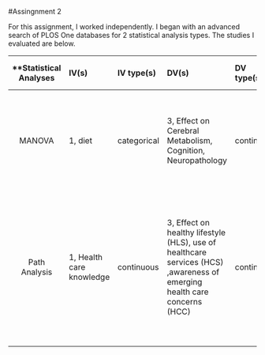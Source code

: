 


#Assingnment 2

For this assignment, I worked independently. I began with an advanced search of PLOS One databases for 2 statistical analysis types. The studies I evaluated are below. 

| **Statistical Analyses	|  IV(s)  |  IV type(s) |  DV(s)  |  DV type(s)  |  Control Var | Control Var type  | Question to be answered | _H0_ | alpha | link to paper **| 
|:----------:|:----------|:------------|:-------------|:-------------|:------------|:------------- |:------------------|:----:|:-------:|:-------|
MANOVA	| 1, diet| categorical | 3, Effect on Cerebral Metabolism, Cognition, Neuropathology| continuous| 1, mouse heredity | categorical)| Extent to which 2 nutrient rich diets modulate Alzheimer Disease-related mechanisms in the brain| cognition test groups <= cognition control group | 0.05 | [Effects of Specific Multi-Nutrient Enriched Diets on Cerebral Metabolism, Cognition and Neuropathology in AbPPswe-PS1dE9 Mice](http://journals.plos.org/plosone/article?id=10.1371/journal.pone.0075393) |
Path Analysis	| 1, Health care knowledge| continuous | 3, Effect on healthy lifestyle (HLS), use of healthcare services (HCS) ,awareness of emerging health care concerns (HCC)| continuous| 1, a course on immunology | categorical| Determine wether taking a course in Immunology, which is expected to improve health care knowledge, actually had a postive influence on HLS, HCS and HCC| health care knowledge test groups <= control group | 0.05 | [Influence of Immunology Knowledge on Healthcare and Healthy Lifestyle](http://journals.plos.org/plosone/article?id=10.1371/journal.pone.0159767) |
 |||||||||
